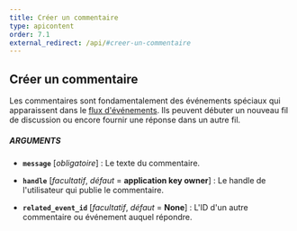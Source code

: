 ```yaml
---
title: Créer un commentaire
type: apicontent
order: 7.1
external_redirect: /api/#creer-un-commentaire
---
```


## Créer un commentaire
Les commentaires sont fondamentalement des événements spéciaux qui apparaissent dans le [flux d'événements][1]. Ils peuvent débuter un nouveau fil de discussion ou encore fournir une réponse dans un autre fil.

##### ARGUMENTS
* **`message`** [*obligatoire*] :
  Le texte du commentaire.

* **`handle`** [*facultatif*, *défaut* = **application key owner**] :
    Le handle de l'utilisateur qui publie le commentaire.

* **`related_event_id`** [*facultatif*, *défaut* = **None**] :
    L'ID d'un autre commentaire ou événement auquel répondre.

[1]: /graphing/event_stream
